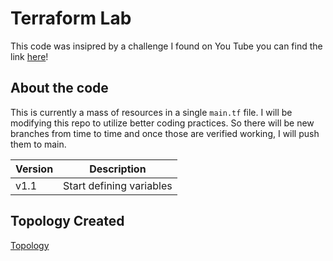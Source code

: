 # Terraform Lab

This code was insipred by a challenge I found on You Tube you can find the link [here](https://youtu.be/UQN2WrNYvXs)!

## About the code

This is currently a mass of resources in a single `main.tf` file. I will be modifying this repo to utilize better coding practices. So there will be new branches from time to time and once those are verified working, I will push them to main.

| Version | Description |
|---|---|
| v1.1 | Start defining variables | 

## Topology Created

[Topology](https://kwiatriot.s3.us-west-2.amazonaws.com/github-helperDocs/tf-lab.png)



